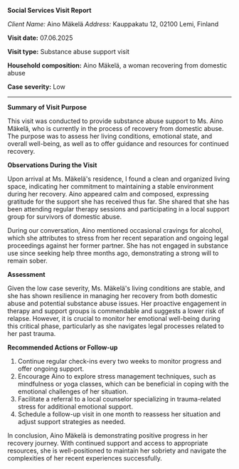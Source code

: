 **Social Services Visit Report**

*Client Name:* Aino Mäkelä
*Address:* Kauppakatu 12, 02100 Lemi, Finland

**Visit date:** 07.06.2025

**Visit type:** Substance abuse support visit

**Household composition:** Aino Mäkelä, a woman recovering from domestic abuse

**Case severity:** Low

---

**Summary of Visit Purpose**

This visit was conducted to provide substance abuse support to Ms. Aino Mäkelä, who is currently in the process of recovery from domestic abuse. The purpose was to assess her living conditions, emotional state, and overall well-being, as well as to offer guidance and resources for continued recovery.

**Observations During the Visit**

Upon arrival at Ms. Mäkelä's residence, I found a clean and organized living space, indicating her commitment to maintaining a stable environment during her recovery. Aino appeared calm and composed, expressing gratitude for the support she has received thus far. She shared that she has been attending regular therapy sessions and participating in a local support group for survivors of domestic abuse.

During our conversation, Aino mentioned occasional cravings for alcohol, which she attributes to stress from her recent separation and ongoing legal proceedings against her former partner. She has not engaged in substance use since seeking help three months ago, demonstrating a strong will to remain sober.

**Assessment**

Given the low case severity, Ms. Mäkelä's living conditions are stable, and she has shown resilience in managing her recovery from both domestic abuse and potential substance abuse issues. Her proactive engagement in therapy and support groups is commendable and suggests a lower risk of relapse. However, it is crucial to monitor her emotional well-being during this critical phase, particularly as she navigates legal processes related to her past trauma.

**Recommended Actions or Follow-up**

1. Continue regular check-ins every two weeks to monitor progress and offer ongoing support.
2. Encourage Aino to explore stress management techniques, such as mindfulness or yoga classes, which can be beneficial in coping with the emotional challenges of her situation.
3. Facilitate a referral to a local counselor specializing in trauma-related stress for additional emotional support.
4. Schedule a follow-up visit in one month to reassess her situation and adjust support strategies as needed.

In conclusion, Aino Mäkelä is demonstrating positive progress in her recovery journey. With continued support and access to appropriate resources, she is well-positioned to maintain her sobriety and navigate the complexities of her recent experiences successfully.